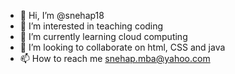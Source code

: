 - 👋 Hi, I’m @snehap18
- 👀 I’m interested in teaching coding
- 🌱 I’m currently learning cloud computing
- 💞️ I’m looking to collaborate on html, CSS and java 
- 📫 How to reach me snehap.mba@yahoo.com

<!---
snehap18/snehap18 is a ✨ special ✨ repository because its `README.md` (this file) appears on your GitHub profile.
You can click the Preview link to take a look at your changes.
--->
